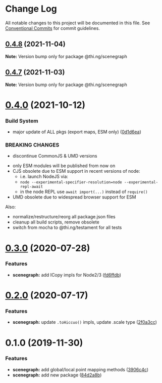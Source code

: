 # Change Log

All notable changes to this project will be documented in this file.
See [Conventional Commits](https://conventionalcommits.org) for commit guidelines.

## [0.4.8](https://github.com/thi-ng/umbrella/compare/@thi.ng/scenegraph@0.4.7...@thi.ng/scenegraph@0.4.8) (2021-11-04)

**Note:** Version bump only for package @thi.ng/scenegraph





## [0.4.7](https://github.com/thi-ng/umbrella/compare/@thi.ng/scenegraph@0.4.6...@thi.ng/scenegraph@0.4.7) (2021-11-03)

**Note:** Version bump only for package @thi.ng/scenegraph





# [0.4.0](https://github.com/thi-ng/umbrella/compare/@thi.ng/scenegraph@0.3.43...@thi.ng/scenegraph@0.4.0) (2021-10-12)


### Build System

* major update of ALL pkgs (export maps, ESM only) ([0d1d6ea](https://github.com/thi-ng/umbrella/commit/0d1d6ea9fab2a645d6c5f2bf2591459b939c09b6))


### BREAKING CHANGES

* discontinue CommonJS & UMD versions

- only ESM modules will be published from now on
- CJS obsolete due to ESM support in recent versions of node:
  - i.e. launch NodeJS via:
  - `node --experimental-specifier-resolution=node --experimental-repl-await`
  - in the node REPL use `await import(...)` instead of `require()`
- UMD obsolete due to widespread browser support for ESM

Also:
- normalize/restructure/reorg all package.json files
- cleanup all build scripts, remove obsolete
- switch from mocha to @thi.ng/testament for all tests






#  [0.3.0](https://github.com/thi-ng/umbrella/compare/@thi.ng/scenegraph@0.2.1...@thi.ng/scenegraph@0.3.0) (2020-07-28)

###  Features

- **scenegraph:** add ICopy impls for Node2/3 ([fd6ffdb](https://github.com/thi-ng/umbrella/commit/fd6ffdb531886e53711de77c2df00c447ea65448))

#  [0.2.0](https://github.com/thi-ng/umbrella/compare/@thi.ng/scenegraph@0.1.27...@thi.ng/scenegraph@0.2.0) (2020-07-17)

###  Features

- **scenegraph:** update `.toHiccuo()` impls, update .scale type ([2f0a3cc](https://github.com/thi-ng/umbrella/commit/2f0a3cc6286bf8492c74c4497f13fe300980c353))

#  0.1.0 (2019-11-30)

###  Features

- **scenegraph:** add global/local point mapping methods ([3906c4c](https://github.com/thi-ng/umbrella/commit/3906c4c68c541aa84bc407235c3fe3fdf3e2debe))
- **scenegraph:** add new package ([84d2a8b](https://github.com/thi-ng/umbrella/commit/84d2a8b96aeb7e8dd119be4fbc0c8c8277dc1990))
